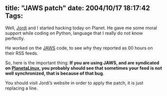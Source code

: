 title: "JAWS patch"
date: 2004/10/17 18:17:42
Tags: 
---
<p>Well, <a href="http://web.archive.org/web/20041018111240/http://www.jordi.net/">Jordi</a> and I started hacking today on Planet. He gave me some moral support while coding on Python, language that I really do not know perfectly.</p>

<p>He worked on the <a href="http://web.archive.org/web/20041018111240/http://jaws-project.sf.net/">JAWS</a> code, to see why they reported  as 00 hours on their RSS feeds.</p>

<p>So, here is the important thing: <strong>If you are using JAWS, and are syndicated on <a href="http://web.archive.org/web/20041018111240/http://www.planetalinux.com.mx/">PlanetaLinux</a>, you probably should see that sometimes your feed is not well synchronized, that is because of that bug</strong>.</p>

<p>You should visit Jordi’s website in order to apply the patch, it is just replacing a line.</p>
